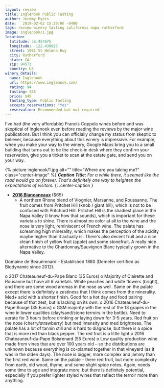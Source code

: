 ```yaml
---
layout: review
title: Inglenook Public Tasting
author: Jeremy Myers
date:   2019-02-02 15:20:00 -0400
tags: review winery tasting california napa rutherford
image: inglenook/1.jpg
location:
  latitude: 38.454675
  longitude: -122.430925
  street: 1991 St Helena Hwy
  city: Rutherford
  state: CA
  zip: 94573
  country: US
winery_details:
  name: Inglenook
  url: https://www.inglenook.com/
  rating: 94
  tasting: $45
  price: $45
  tasting_type: Public Tasting
  accepts_reservations: "Yes"
  reservation: Recommended but not required
---
```

I've had (the very affordable) Francis Coppola wines before and was skeptical of Inglenook even before reading the reviews by the major wine publications.  But I think you can officially change my status from skeptic to believer, because everything about this winery is impressive.  For example, when you make your way to the winery, Google Maps bring you to a small building that turns out to be the check-in desk where they confirm your reservation, give you a ticket to scan at the estate gate, and send you on your way.

{% picture inglenook/1.jpg alt="" title="Where are you taking me?" class="center-image" %}
***Caption Title:*** *For a while there, it seemed like the road would go on forever.  That's definitely one way to heighten the expectations of visitors.*
{: .center-caption }

* [**2016 Blancaneaux**](https://www.inglenook.com/Purchase/Details/BL16) ($65)
  * A northern Rhone blend of Viognier, Marsanne, and Roussanne.  The fruit comes from Pritchet Hill (knob / giant hill), which is not to be confused with Pritchard Hill.  Pritchet Hill is the shadiest place in the Napa Valley (I know how that sounds), which is important for these varietals to shine.  There is almost no color at all to the wine and the nose is very light, reminiscent of French wine.  The palate has screaming high minerality, which makes the perception of the acidity maybe higher than it actually is.  There's also decent fruit and a nice clean finish of yellow fruit (apple) and some stonefruit.  A really nice alternative to the Chardonnay/Sauvignon Blanc typically grown in the Napa Valley.

Domaine de Beaunrenard – Established 1880 (Demeter certified as Biodynamic since 2012).  

o	2017 Chateauneuf-du-Pape Blanc (35 Euros)
o	Majority of Clairette and Rousanne but have all 6 varietals.  White peaches and white flowers (bright), and there are some wood aromas in the nose as well.  Same on the palate except there is definitely a zestiness that I think comes from the minerality.  Med+ acid with a shorter finish.  Good for a hot day and food pairing because of that zest, but is lacking on its own.
o	2016 Chateauneuf-du-Pape Rouge (35 Euros)
o	GSM majority with the rest of the 13 grapes in the wine in lower qualities (clay/sand/stone terroirs in the bottle).  Need to aerate for 3 hours before drinking or laying down for 3-5 years.  Red fruit on the nose (cherry/strawberry) but med intensity and med brightness.  The palate has a lot of tannin still and is hard to diagnose, but there is a spice that is more red than black pepper.  The red fruit is a little light
o	2016 Chateauneuf-du-Pape Boisrenard (55 Euros)
o	Low quality production wine made from vines that are over 100 years old – so the distributions are unknown because everything is co-planted together in that vineyard (as it was in the olden days).  The nose is bigger, more complex and jammy than the first red wine.  Same on the palate – there red fruit, but more complexity from earth, old wood, thyme, and some slight spice notes.  Again, needs some time to age and integrate more, but there is definitely potential, especially if you prefer lighter styled wines that reflect the terroir more than anything.


